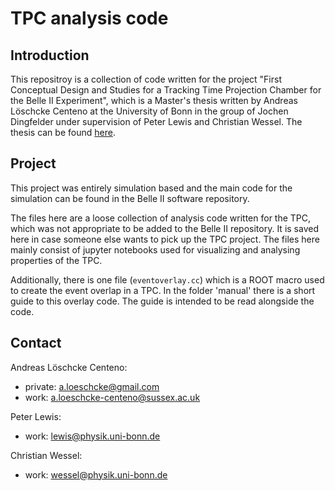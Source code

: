 # TPC analysis code

## Introduction

This repositroy is a collection of code written for the project "First Conceptual Design and Studies for a Tracking Time Projection Chamber for the Belle II Experiment", which is a Master's thesis written by Andreas Löschcke Centeno at the University of Bonn in the group of Jochen Dingfelder under supervision of Peter Lewis and Christian Wessel. 
The thesis can be found [here](https://docs.belle2.org/record/2631/files/BELLE2-MTHESIS-2021-073.pdf).

## Project

This project was entirely simulation based and the main code for the simulation can be found in the Belle II software repository. 

The files here are a loose collection of analysis code written for the TPC, which was not appropriate to be added to the Belle II repository. It is saved here in case someone else wants to pick up the TPC project. The files here mainly consist of jupyter notebooks used for visualizing and analysing properties of the TPC. 

Additionally, there is one file (`eventoverlay.cc`) which is a ROOT macro used to create the event overlap in a TPC. In the folder 'manual' there is a short guide to this overlay code. The guide is intended to be read alongside the code.



## Contact

Andreas Löschcke Centeno:
- private: a.loeschcke@gmail.com 
- work: a.loeschcke-centeno@sussex.ac.uk

Peter Lewis:
- work: lewis@physik.uni-bonn.de

Christian Wessel:
- work: wessel@physik.uni-bonn.de